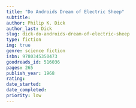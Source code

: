 ```yaml
---
title: "Do Androids Dream of Electric Sheep"
subtitle: 
author: Philip K. Dick
author_last: Dick
slug: dick-do-androids-dream-of-electric-sheep
type: fiction
img: true
genre: science fiction
isbn: 9780345350473
goodreads_id: 516036
pages: 265
publish_year: 1968 
rating: 
date_started:
date_completed:
priority: low
---
```

